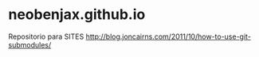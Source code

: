 # neobenjax.github.io
Repositorio para SITES
http://blog.joncairns.com/2011/10/how-to-use-git-submodules/
